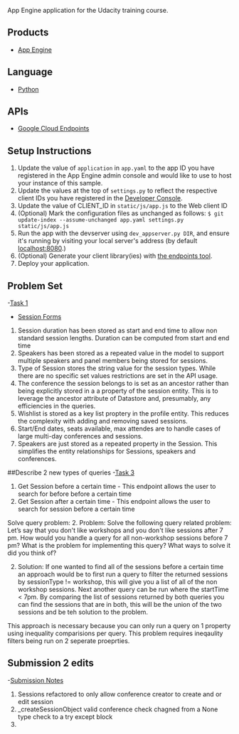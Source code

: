 App Engine application for the Udacity training course.

## Products
- [App Engine][1]

## Language
- [Python][2]

## APIs
- [Google Cloud Endpoints][3]

## Setup Instructions
1. Update the value of `application` in `app.yaml` to the app ID you
   have registered in the App Engine admin console and would like to use to host
   your instance of this sample.
1. Update the values at the top of `settings.py` to
   reflect the respective client IDs you have registered in the
   [Developer Console][4].
1. Update the value of CLIENT_ID in `static/js/app.js` to the Web client ID
1. (Optional) Mark the configuration files as unchanged as follows:
   `$ git update-index --assume-unchanged app.yaml settings.py static/js/app.js`
1. Run the app with the devserver using `dev_appserver.py DIR`, and ensure it's running by visiting your local server's address (by default [localhost:8080][5].)
1. (Optional) Generate your client library(ies) with [the endpoints tool][6].
1. Deploy your application.


[1]: https://developers.google.com/appengine
[2]: http://python.org
[3]: https://developers.google.com/appengine/docs/python/endpoints/
[4]: https://console.developers.google.com/
[5]: https://localhost:8080/
[6]: https://developers.google.com/appengine/docs/python/endpoints/endpoints_tool


## Problem Set
-[Task 1][3]
- [Session Forms][4]
1. Session duration has been stored as start and end time to allow non standard session lengths. Duration can be computed from start and end time
1. Speakers has been stored as a repeated value in the model to support multiple speakers and panel members being stored for sessions. 
1. Type of Session stores the string value for the session types. While there are no specific set values restrictions are set in the API usage.
1. The conference the session  belongs to is set as an ancestor rather than being explicitly stored in a a property of the session entity. This is to leverage the ancestor attribute of Datastore and, presumably, any efficiencies in the queries.
1. Wishlist is stored as a key list proptery in the profile entity. This reduces the complexity with adding and removing saved sessions.
1. Start/End dates, seats available, max attendes are to handle cases of large multi-day conferences and sessions.
1. Speakers are just stored as a repeated property in the Session. This simplifies the entity relationships for Sessions, speakers and conferences.



##Describe 2 new types of queries
-[Task 3][3]

1. Get Session before a certain time - This endpoint allows the user to search for before before a certain time
1. Get Session after a certain time - This endpoint allows the user to search for session before a certain time

Solve query problem:
2. Problem:
Solve the following query related problem: Let’s say that you don't like workshops and you don't like sessions after 7 pm. How would you handle a query for all non-workshop sessions before 7 pm? What is the problem for implementing this query? What ways to solve it did you think of?

2. Solution:
If one wanted to find all of the sessions before a certain time an approach would be to first run a query to filter the returned sessions by  sessionType != workshop, this will give you a list of all of the non workshop sessions. Next another query can be run where the startTime < 7pm. By comparing the list of sessions returned by both queries you can find the sessions that are in both, this will be the union of the two sessions and be teh solution to the problem.

This approach is necessary because you can only run a query on 1 property using inequality comparisions per query. This problem requires ineqaulity filters being run on 2 seperate proeprties.

## Submission 2 edits
-[Submission Notes][3]
1. Sessions refactored to only allow conference creator to create and or edit session
2. _createSessionObject valid conference check chagned from a None type check to a try except block
3. 